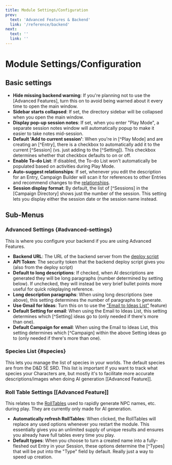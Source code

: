 ```yaml
---
title: Module Settings/Configuration
prev: 
  text: 'Advanced Features & Backend'
  link: '/reference/backend'
next: 
  text: ''
  link: ''
---
```

# Module Settings/Configuration

## Basic settings

- **Hide missing backend warning**: If you're planning not to use the [Advanced Features], turn this on to avoid being warned about it every time to open the main window.  
- **Sidebar starts collapsed**: If set, the directory sidebar will be collapsed when you open the main window.  
- **Display pop-up session notes**: If set, when you enter "Play Mode", a separate session notes window will automatically popup to make it easier to take notes mid-session.
- **Default 'Add to current session'**: When you're in [^Play Mode] and are creating an [^Entry], there is a checkbox to automatically add it to the current [^Session] (vs. just adding to the [^Setting]).  This checkbox determines whether that checkbox defaults to on or off.
- **Enable To-do List**: If disabled, the To-do List won't automatically be populated based on activities during Play Mode.
- **Auto-suggest relationships**: If set, whenever you edit the description for an Entry, Campaign Builder will scan it for references to other Entries and recommend changes to the [relationships](/reference/world-building/content/entry/relationships).
- **Session display format**: By default, the list of [^Sessions] in the [Campaign Directory] shows just the number of the session.  This setting lets you display either the session date or the session name instead.

## Sub-Menus
### Advanced Settings {#advanced-settings}
This is where you configure your backend if you are using Advanced Features.
- **Backend URL**: The URL of the backend server from the [deploy script](/reference/backend/deploy)
- **API Token**: The security token that the backend deploy script gives you (also from the deploy script)
- **Default to long descriptions**: If checked, when AI descriptions are generated they will be long paragraphs (number determined by setting below).  If unchecked, they will instead be very brief bullet points more useful for quick roleplaying reference.
- **Long description paragraphs**: When using long descriptions (see above), this setting determines the number of paragraphs to generate.
- **Use Gmail for Ideas**: Turn this on to use the ["Email to Ideas List"](/reference/backend/email) feature)
- **Default Setting for email**: When using the Email to Ideas List, this setting determines which [^Setting] ideas go to (only needed if there's more than one).
- **Default Campaign for email**: When using the Email to Ideas List, this setting determines which [^Campaign] within the above Setting ideas go to (only needed if there's more than one).

### Species List {#species}
This lets you manage the list of species in your worlds.  The default species are from the D&D 5E SRD.  This list is important if you want to track what species your Characters are, but mostly it's to facilitate more accurate descriptions/images when doing AI generation [[Advanced Feature]].

### Roll Table Settings [[Advanced Feature]]
This relates to the [RollTables](/reference/playing/rolltables) used to rapidly generate NPC names, etc. during play.  They are currently only made for AI generation.
- **Automatically refresh RollTables**: When clicked, the RollTables will replace any used options whenever you restart the module.  This essentially gives you an unlimited supply of unique results and ensures you already have full tables every time you play.
- **Default types**: When you choose to turn a created name into a fully-fleshed out Entry in your Session, these options determine the [^Types] that will be put into the "Type" field by default.  Really just a way to speed up creation.

